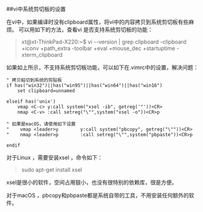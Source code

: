  
##vi中系统剪切板的设置


在vi中，如果编译时没有clipboard属性，将vi中的内容拷贝到系统剪切板有些麻烦。
可以用如下的方法，查看vi 是否支持系统剪切板的功能：

>xt@xt-ThinkPad-X220:~$ vi --version | grep clipboard
>-clipboard       +iconv           +path_extra      -toolbar
>+eval            +mouse_dec       +startuptime     -xterm_clipboard

如果如上所示，不支持系统剪切板功能，可以如下在.vimrc中的设置，解决问题：

```
" 拷贝粘切到系统的剪贴板
if has("win32")||has("win95")||has("win64")||has("win16")
    set clipboard=unnamed

elseif has('unix')
    vmap <C-c> y:call system("xsel -ib", getreg('"'))<CR>
    nmap <C-v> :call setreg("\"",system("xsel -o"))<CR>p

" 如果是macOS，请使用如下设置
"    vmap <leader>y        y:call system("pbcopy", getreg("\""))<CR>
"    nmap <leader>p        :call setreg("\"",system("pbpaste"))<CR>p

endif
```

对于Linux ，需要安装xsel ，命令如下：

>sudo apt-get install xsel

xsel是很小的软件，空间占用狠小，也没有很特别的依赖库，很是方便。

对于macOS ，pbcopy和pbpaste都是系统自带的工具，不用安装任何额外的软件。


